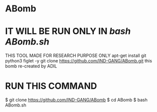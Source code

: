 # ABomb
# IT WILL BE RUN ONLY IN *bash ABomb.sh*
THIS TOOL MADE FOR RESEARCH PURPOSE ONLY
apt-get install git python3 figlet -y
git clone https://github.com/IND-GANG/ABomb.git
this bomb re-created by ADIL

# RUN THIS COMMAND
$ git clone https://github.com/IND-GANG/ABomb
$ cd ABomb
$ bash ABomb.sh
